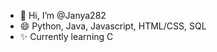 - 👋 Hi, I’m @Janya282
- 😄 Python, Java, Javascript, HTML/CSS, SQL
- ✨ Currently learning C

<!---
Janya282/Janya282 is a ✨ special ✨ repository because its `README.md` (this file) appears on your GitHub profile.
You can click the Preview link to take a look at your changes.
--->
